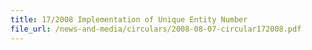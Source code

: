 ```yaml
---
title: 17/2008 Implementation of Unique Entity Number
file_url: /news-and-media/circulars/2008-08-07-circular172008.pdf
---
```

